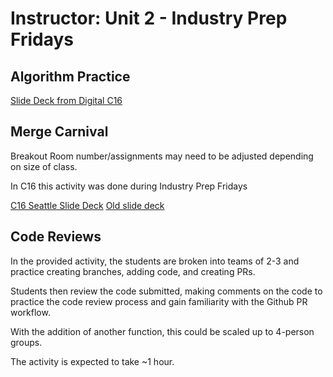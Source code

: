 # Instructor: Unit 2 - Industry Prep Fridays

## Algorithm Practice

[Slide Deck from Digital C16](https://docs.google.com/presentation/d/17OYlN3X-8Qb0sCCXaK6tocSxlqfu5Ja5B71LC4_h6ew/edit#slide=id.gf70082f279_0_307)

## Merge Carnival

Breakout Room number/assignments may need to be adjusted depending on size of class.

In C16 this activity was done during Industry Prep Fridays

[C16 Seattle Slide Deck](https://docs.google.com/presentation/d/1fUCekcHwEOUXeijI1l5rS8AgfUlLoOK-1UV9DxA_WoU/edit#slide=id.geec9359a67_0_333)
[Old slide deck](https://docs.google.com/presentation/d/15OFyyoNJevzk7IpdZCP6VwMLju0MVS2pv0qeETLOa6Q/edit?usp=sharing)

## Code Reviews

In the provided activity, the students are broken into teams of 2-3 and practice creating branches, adding code, and creating PRs.

Students then review the code submitted, making comments on the code to practice the code review process and gain familiarity with the Github PR workflow.

With the addition of another function, this could be scaled up to 4-person groups.  

The activity is expected to take ~1 hour.
